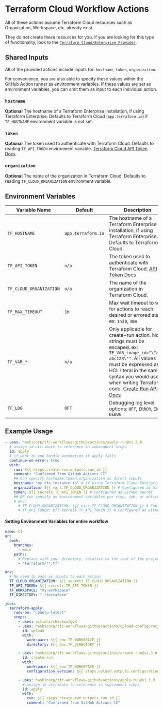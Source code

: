 # Terraform Cloud Workflow Actions

All of these actions assume Terraform Cloud resources such as Organization, Workspace, etc. already exist.

They do not create these resources for you. If you are looking for this type of functionality, look to the [`Terraform Cloud/Enterprise Provider`](https://registry.terraform.io/providers/hashicorp/tfe/latest/docs).

## Shared Inputs

All of the provided actions include inputs for: `hostname`, `token`, `organization`.

For convenience, you are also able to specify these values within the GitHub Action runner as environment variables. If these values are set as environment variables, you can omit them as input to each individual action.

### `hostname`

**Optional** The hostname of a Terraform Enterprise installation, if using Terraform Enterprise. Defaults to Terraform Cloud (`app.terraform.io`) if `TF_HOSTNAME` environment variable is not set.

### `token`

**Optional** The token used to authenticate with Terraform Cloud. Defaults to reading `TF_API_TOKEN` environment variable. [Terraform Cloud API Token Docs](https://developer.hashicorp.com/terraform/cloud-docs/users-teams-organizations/api-tokens).

### `organization`

**Optional** The name of the organization in Terraform Cloud. Defaults to reading `TF_CLOUD_ORGANIZATION` environment variable.

## Environment Variables

| Variable Name     | Default            |  Description                                                                                                     |
| ----------------- |--------------------| ---------------------------------------------------------------------------------------------------------------- |
| `TF_HOSTNAME`     | `app.terraform.io` | The hostname of a Terraform Enterprise installation, if using Terraform Enterprise. Defaults to Terraform Cloud. |
| `TF_API_TOKEN`    | `n/a`              | The token used to authenticate with Terraform Cloud. [API Token Docs](https://developer.hashicorp.com/terraform/cloud-docs/users-teams-organizations/api-tokens)                                                           |
| `TF_CLOUD_ORGANIZATION` | `n/a`              | The name of the organization in Terraform Cloud.                                                                 |
| `TF_MAX_TIMEOUT`  | `1h`               | Max wait timeout to wait for actions to reach desired or errored state. ex: `1h30`, `30m`                                         |
| `TF_VAR_*`        | `n/a`              | Only applicable for create-run action. Note: strings must be escaped. ex: `TF_VAR_image_id="\"ami-abc123\""`. All values must be expressed as an HCL literal in the same syntax you would use when writing Terraform code. [Create Run API Docs](https://developer.hashicorp.com/terraform/cloud-docs/api-docs/run#create-a-run)                                 |
| `TF_LOG`          | `OFF`              | Debugging log level options: `OFF`, `ERROR`, `INFO`, `DEBUG`                                                     |


## Example Usage


```yml
- uses: hashicorp/tfc-workflows-github/actions/apply-run@v1.3.0
  # assign id attribute to reference in subsequent steps
  id: apply
  # if want to and handle automation if apply fails
  continue-on-error: true
  with:
    run: ${{ steps.create-run.outputs.run_id }}
    comment: "Confirmed from GitHub Actions CI"
    ## Can specify hostname,token,organization as direct inputs
    hostname: "my.tfe.instance.io" # if using Terraform Cloud Enterprise
    organization: ${{ vars.TF_CLOUD_ORGANIZATION }} # Configured as GitHub configuration variable
    token: ${{ secrets.TF_API_TOKEN }} # Configured as GitHub Secret
    ## OR can specify as environment variables per step, job, or entire workflow file.
    # env:
      # TF_CLOUD_ORGANIZATION: ${{ vars.TF_CLOUD_ORGANIZATION }} # Configured as GitHub configuration variable
      # TF_API_TOKEN: ${{ secrets.TF_API_TOKEN }} # Configured as GitHub Secret
```

#### Setting Environment Variables for entire workflow

```yml
name: CI
on:
  push:
    branches:
      - main
    paths:
      # Replace with your directory, relative to the root of the project
      - 'terraform/**.tf'

env:
  # No need to pass as inputs to each action
  TF_CLOUD_ORGANIZATION: ${{ secrets.TF_CLOUD_ORGANIZATION }}
  TF_API_TOKEN: ${{ secrets.TF_API_TOKEN }}
  TF_WORKSPACE: "my-workspace"
  TF_DIRECTORY: "./terraform"

jobs:
  terraform-apply:
    runs-on: "ubuntu-latest"
    steps:
      - uses: actions/checkout@v3
      - uses: hashicorp/tfc-workflows-github/actions/upload-configuration@v1.3.0
        id: upload
        with:
          workspace: ${{ env.TF_WORKSPACE }}
          directory: ${{ env.TF_DIRECTORY }}

      - uses: hashicorp/tfc-workflows-github/actions/create-run@v1.3.0
        id: create-run
        with:
          workspace: ${{ env.TF_WORKSPACE }}
          configuration_version: ${{ steps.upload.outputs.configuration_version_id }}

      - uses: hashicorp/tfc-workflows-github/actions/apply-run@v1.3.0
        # assign id attribute to reference in subsequent steps
        id: apply
        with:
          run: ${{ steps.create-run.outputs.run_id }}
          comment: "Confirmed from GitHub Actions CI"
```
